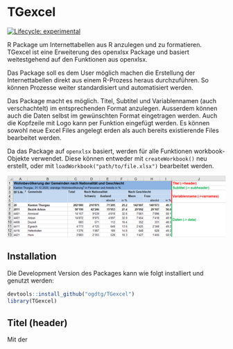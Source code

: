 # TGexcel

<!-- badges: start -->
[![Lifecycle: experimental](https://img.shields.io/badge/lifecycle-experimental-orange.svg)](https://lifecycle.r-lib.org/articles/stages.html#experimental)
<!-- badges: end -->

R Package um Internettabellen aus R anzulegen und zu formatieren. TGexcel ist eine Erweiterung des openxlsx Package und basiert weitestgehend auf den Funktionen aus openxlsx.

Das Package soll es dem User möglich machen die Erstellung der Internettabellen direkt aus einem R-Prozess heraus durchzuführen. So können Prozesse weiter standardisiert und automatisiert werden.

Das Package macht es möglich. Titel, Subtitel und Variablennamen (auch verschachtelt) im entsprechenden Format anzulegen. Ausserdem können auch die Daten selbst im gewünschten Format eingetragen werden. Auch die Kopfzeile mit Logo kann per Funktion eingefügt werden. Es können sowohl neue Excel Files angelegt erden als auch bereits existierende Files bearbeitet werden.

Da das Package auf `openxlsx` basiert, werden für alle Funktionen workbook-Objekte verwendet. Diese können entweder mit `createWorkbook()` neu erstellt, oder mit `loadWorkbook("path/to/file.xlsx")` bearbeitet werden.

![alt text](https://github.com/ogdtg/TGexcel/blob/main/img/01_aufbau.PNG)


## Installation

Die Development Version des Packages kann wie folgt installiert und genutzt werden:

``` r
devtools::install_github("ogdtg/TGexcel")
library(TGexcel)
```


## Titel (header)

Mit der 


